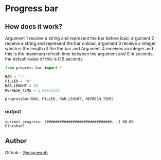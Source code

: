 # Progress bar
## How does it work?

Argument 1 receive a string and represent the bar before load, argument 2 receive a string and represent the bar onload, argument 3 receive a integer which is the length of the the bar and Argument 4 receives an integer and this is the maximum refresh time between the argument and 0 in seconds, 
the default value of this is 0.5 seconds


```python
from progress_bar import *

BAR = "."
FILLED = "#"
BAR_LENGHT = 30
REFRESH_TIME = 1 #seconds

progressBar(BAR, FILLED, BAR_LENGHT, REFRESH_TIME)
```
### output
```
current progress: [##############################...] 90.0%
Fineshed!
```

## Author
Github -  [@migueweb](https://github.com/migueweb)